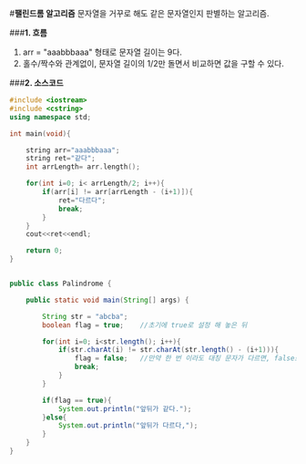 #**팰린드롬 알고리즘**
문자열을 거꾸로 해도 같은 문자열인지 판별하는 알고리즘.</br>


###**1. 흐름**
1. arr = "aaabbbaaa" 형태로 문자열 길이는 9다.
2. 홀수/짝수와 관계없이, 문자열 길이의 1/2만 돌면서 비교하면 값을 구할 수 있다.

###**2. 소스코드**

```cpp
#include <iostream>
#include <cstring>
using namespace std;

int main(void){

    string arr="aaabbbaaa";
    string ret="같다";
    int arrLength= arr.length();

    for(int i=0; i< arrLength/2; i++){
        if(arr[i] != arr[arrLength - (i+1)]){
            ret="다르다";
            break;
        }
    }
    cout<<ret<<endl;

    return 0;
}
```

```java

public class Palindrome {

	public static void main(String[] args) {

		String str = "abcba";
		boolean flag = true;	//초기에 true로 설정 해 놓은 뒤

		for(int i=0; i<str.length(); i++){
			if(str.charAt(i) != str.charAt(str.length() - (i+1))){
				flag = false;	//만약 한 번 이라도 대칭 문자가 다르면, false로 하고 break;
				break;
			}
		}

		if(flag == true){
			System.out.println("앞뒤가 같다.");
		}else{
			System.out.println("앞뒤가 다르다,");
		}
	}
}
```
